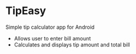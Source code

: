 # TipEasy
Simple tip calculator app for Android
* Allows user to enter bill amount
* Calculates and displays tip amount and total bill
